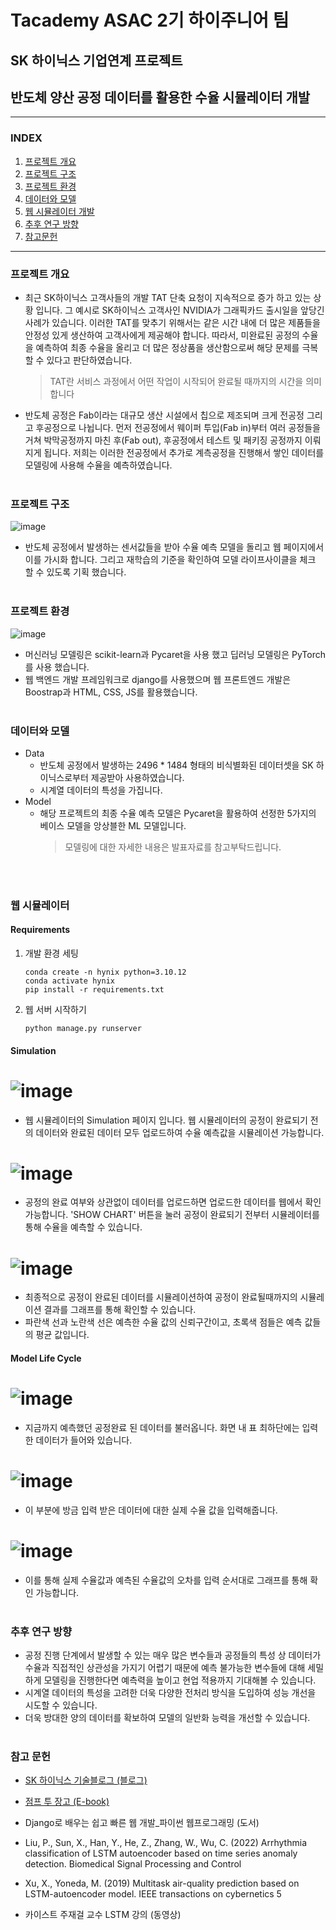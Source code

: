 # Tacademy ASAC 2기 하이주니어 팀
## SK 하이닉스 기업연계 프로젝트 
## 반도체 양산 공정 데이터를 활용한 수율 시뮬레이터 개발 

<hr>

### INDEX 
1. [프로젝트 개요](#프로젝트-개요)
2. [프로젝트 구조](#프로젝트-구조)
3. [프로젝트 환경](#프로젝트-환경)
4. [데이터와 모델](#데이터와-모델)
5. [웹 시뮬레이터 개발](#웹-시뮬레이터-개발)
6. [추후 연구 방향](#추후-연구-방향)
7. [참고문헌](#참고-문헌)

<hr>

### 프로젝트 개요 
-  최근 SK하이닉스 고객사들의 개발 TAT 단축 요청이 지속적으로 증가 하고 있는 상황 입니다. 그 예시로 SK하이닉스 고객사인 NVIDIA가 그래픽카드 출시일을 앞당긴 사례가 있습니다. 이러한 TAT를 맞추기 위해서는 같은 시간 내에 더 많은 제품들을 안정성 있게 생산하여 고객사에게 제공해야 합니다. 따라서, 미완료된 공정의 수율을 예측하여 최종 수율을 올리고 더 많은 정상품을 생산함으로써 해당 문제를 극복할 수 있다고 판단하였습니다. 
   > TAT란 서비스 과정에서 어떤 작업이 시작되어 완료될 때까지의 시간을 의미합니다
  
-  반도체 공정은 Fab이라는 대규모 생산 시설에서 칩으로 제조되며 크게 전공정 그리고 후공정으로 나뉩니다. 먼저 전공정에서 웨이퍼 투입(Fab in)부터 여러 공정들을 거쳐 박막공정까지 마친 후(Fab out), 후공정에서 테스트 및 패키징 공정까지 이뤄지게 됩니다. 저희는 이러한 전공정에서 추가로 계측공정을 진행해서 쌓인 데이터를 모델링에 사용해 수율을 예측하였습니다.
<br><br>

### 프로젝트 구조 
![image](https://github.com/grandjwl/Hynix/assets/135038257/36ba5f3f-c92e-45d9-8918-070ba4786684)
- 반도체 공정에서 발생하는 센서값들을 받아 수율 예측 모델을 돌리고 웹 페이지에서 이를 가시화 합니다. 그리고 재학습의 기준을 확인하여 모델 라이프사이클을 체크 할 수 있도록 기획 했습니다.
<br><br>

### 프로젝트 환경
![image](https://github.com/grandjwl/Hynix/assets/135038257/a97e4dd1-d7f8-4654-8b35-ed7a01aea436)
- 머신러닝 모델링은  scikit-learn과 Pycaret을 사용 했고 딥러닝 모델링은 PyTorch를 사용 했습니다.
- 웹 백엔드 개발 프레임워크로 django를 사용했으며 웹 프론트엔드 개발은 Boostrap과 HTML, CSS, JS를 활용했습니다. 
<br><br>

### 데이터와 모델
- Data
   - 반도체 공정에서 발생하는 2496 * 1484 형태의 비식별화된 데이터셋을 SK 하이닉스로부터 제공받아 사용하였습니다.
   - 시계열 데이터의 특성을 가집니다.
- Model
   - 해당 프로젝트의 최종 수율 예측 모델은 Pycaret을 활용하여 선정한 5가지의 베이스 모델을 앙상블한 ML 모델입니다.
      > 모델링에 대한 자세한 내용은 발표자료를 참고부탁드립니다.

<br><br>

### 웹 시뮬레이터
#### Requirements
  1. 개발 환경 세팅
      ```
      conda create -n hynix python=3.10.12
      conda activate hynix
      pip install -r requirements.txt
      ```

     
  2. 웹 서버 시작하기
  
     ```
     python manage.py runserver
     ```

#### Simulation
# ![image](https://github.com/grandjwl/Hynix/assets/127659652/01efcc74-23f8-434b-ba94-5c0d175e67ee)
   - 웹 시뮬레이터의 Simulation 페이지 입니다. 웹 시뮬레이터의 공정이 완료되기 전의 데이터와 완료된 데이터 모두 업로드하여 수율 예측값을 시뮬레이션 가능합니다.

# ![image](https://github.com/grandjwl/Hynix/assets/127659652/3cd486c8-c1fc-49c2-9285-42c44e329ffb)  
   - 공정의 완료 여부와 상관없이 데이터를 업로드하면 업로드한 데이터를 웹에서 확인 가능합니다. 'SHOW CHART' 버튼을 눌러 공정이 완료되기 전부터 시뮬레이터를 통해 수율을 예측할 수 있습니다.
  
# ![image](https://github.com/grandjwl/Hynix/assets/127659652/f0f03894-b43a-4d0a-bb51-28757691e6c5)
   - 최종적으로 공정이 완료된 데이터를 시뮬레이션하여 공정이 완료될때까지의 시뮬레이션 결과를 그래프를 통해 확인할 수 있습니다.
   - 파란색 선과 노란색 선은 예측한 수율 값의 신뢰구간이고, 초록색 점들은 예측 값들의 평균 값입니다.

#### Model Life Cycle
# ![image](https://github.com/grandjwl/Hynix/assets/127659652/729bebfc-d04f-4c4d-9dfc-f35cfe02a777)
   - 지금까지 예측했던 공정완료 된 데이터를 불러옵니다. 화면 내 표 최하단에는 입력한 데이터가 들어와 있습니다.

# ![image](https://github.com/grandjwl/Hynix/assets/127659652/938bfe66-8252-47bc-85d5-c984e994fcc0)
   - 이 부분에 방금 입력 받은 데이터에 대한 실제 수율 값을 입력해줍니다.

# ![image](https://github.com/grandjwl/Hynix/assets/127659652/08238330-5349-4cef-86e9-ea7d92deeb68)
   - 이를 통해 실제 수율값과 예측된 수율값의 오차를 입력 순서대로 그래프를 통해 확인 가능합니다.
<br><br>

### 추후 연구 방향  
- 공정 진행 단계에서 발생할 수 있는 매우 많은 변수들과 공정들의 특성 상 데이터가 수율과 직접적인 상관성을 가지기 어렵기 때문에 예측 불가능한 변수들에 대해 세밀하게 모델링을 진행한다면 예측력을 높이고 현업 적용까지 기대해볼 수 있습니다.
- 시계열 데이터의 특성을 고려한 더욱 다양한 전처리 방식을 도입하여 성능 개선을 시도할 수 있습니다.
- 더욱 방대한 양의 데이터를 확보하여 모델의 일반화 능력을 개선할 수 있습니다.
<br><br>


### 참고 문헌
- [SK 하이닉스 기술블로그 (블로그)](https://news.skhynix.co.kr/post/jeonginseong-column-computer)

- [점프 투 장고 (E-book)](https://wikidocs.net/book/4223)

- Django로 배우는 쉽고 빠른 웹 개발_파이썬 웹프로그래밍 (도서)

- Liu, P., Sun, X., Han, Y., He, Z., Zhang, W., Wu, C. (2022) Arrhythmia classification of LSTM autoencoder based on
time series anomaly detection. Biomedical Signal Processing and Control

- Xu, X., Yoneda, M. (2019) Multitask air-quality prediction based on LSTM-autoencoder model. IEEE transactions
on cybernetics 5

- 카이스트 주재걸 교수 LSTM 강의 (동영상)
<br><br>












